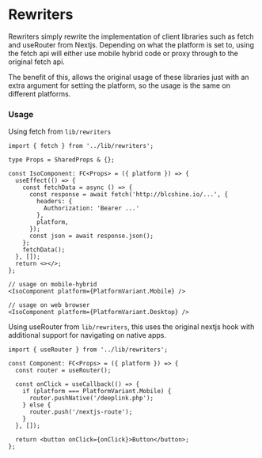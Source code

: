 # Rewriters
Rewriters simply rewrite the implementation of client libraries such as fetch and useRouter from Nextjs. Depending on what the platform is set to, using the fetch api will either use mobile hybrid code or proxy through to the original fetch api.

The benefit of this, allows the original usage of these libraries just with an extra argument for setting the platform, so the usage is the same on different platforms.

### Usage

Using fetch from `lib/rewriters`
```tsx
import { fetch } from '../lib/rewriters';

type Props = SharedProps & {};

const IsoComponent: FC<Props> = ({ platform }) => {
  useEffect(() => {
    const fetchData = async () => {
      const response = await fetch('http://blcshine.io/...', {
        headers: {
          Authorization: 'Bearer ...'
        },
        platform,
      });
      const json = await response.json();
    };
    fetchData();
  }, []);
  return <></>;
};

// usage on mobile-hybrid
<IsoComponent platform={PlatformVariant.Mobile} />

// usage on web browser
<IsoComponent platform={PlatformVariant.Desktop} />
```

Using useRouter from `lib/rewriters`, this uses the original nextjs hook with additional support for navigating on native apps.
```tsx
import { useRouter } from '../lib/rewriters';

const Component: FC<Props> = ({ platform }) => {
  const router = useRouter();

  const onClick = useCallback(() => {
    if (platform === PlatformVariant.Mobile) {
      router.pushNative('/deeplink.php');
    } else {
      router.push('/nextjs-route');
    }
  }, []);

  return <button onClick={onClick}>Button</button>;
};
```
